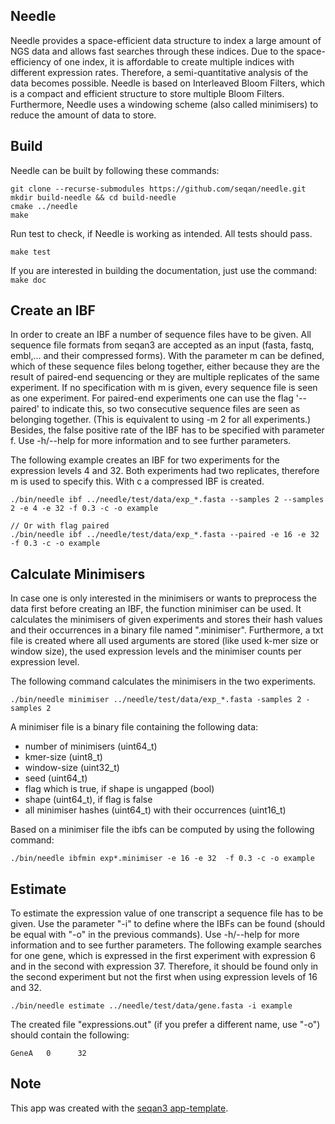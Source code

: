 ## Needle
Needle provides a space-efficient data structure to index a large amount of NGS data and allows fast searches through these indices.
Due to the space-efficiency of one index, it is affordable to create multiple indices with different expression rates. Therefore, a semi-quantitative analysis of the data becomes possible. Needle is based on Interleaved Bloom Filters, which is a compact and efficient structure to store multiple Bloom Filters. Furthermore, Needle uses a windowing scheme (also called minimisers) to reduce the amount of data to store.

## Build

Needle can be built by following these commands:

```
git clone --recurse-submodules https://github.com/seqan/needle.git
mkdir build-needle && cd build-needle
cmake ../needle
make
```

Run test to check, if Needle is working as intended. All tests should pass.

```
make test
```

If you are interested in building the documentation, just use the command: `make doc`

## Create an IBF
In order to create an IBF a number of sequence files have to be given. All sequence file formats from seqan3 are accepted as an input (fasta, fastq, embl,... and their compressed forms). With the parameter m can be defined, which of these sequence files belong together, either because they are the result of paired-end sequencing or they are multiple replicates of the same experiment. If no specification with m is given, every sequence file is seen as one experiment. For paired-end experiments one can use the flag '--paired' to indicate this, so two consecutive sequence files are seen as belonging together. (This is equivalent to using -m 2 for all experiments.)
Besides, the false positive rate of the IBF has to be specified with parameter f.
Use -h/--help for more information and to see further parameters.

The following example creates an IBF for two experiments for the expression levels 4 and 32. Both experiments had two replicates, therefore m is used to specify this. With c a compressed IBF is created.

```
./bin/needle ibf ../needle/test/data/exp_*.fasta --samples 2 --samples 2 -e 4 -e 32 -f 0.3 -c -o example

// Or with flag paired
./bin/needle ibf ../needle/test/data/exp_*.fasta --paired -e 16 -e 32 -f 0.3 -c -o example
```

## Calculate Minimisers
In case one is only interested in the minimisers or wants to preprocess the data first before creating an IBF, the function minimiser can be used. It calculates the minimisers of given experiments and stores their hash values and their occurrences in a binary file named ".minimiser". Furthermore, a txt file is created where all used arguments are stored (like used k-mer size or window size), the used expression levels and the minimiser counts per expression level.

The following command calculates the minimisers in the two experiments.
```
./bin/needle minimiser ../needle/test/data/exp_*.fasta -samples 2 -samples 2
```

A minimiser file is a binary file containing the following data:
- number of minimisers (uint64_t)
- kmer-size (uint8_t)
- window-size (uint32_t)
- seed (uint64_t)
- flag which is true, if shape is ungapped (bool)
- shape (uint64_t), if flag is false
- all minimiser hashes (uint64_t) with their occurrences (uint16_t)

Based on a minimiser file the ibfs can be computed by using the following command:
```
./bin/needle ibfmin exp*.minimiser -e 16 -e 32  -f 0.3 -c -o example
```

## Estimate
To estimate the expression value of one transcript a sequence file has to be given. Use the parameter "-i" to define where the IBFs can be found (should be equal with "-o" in the previous commands).
Use -h/--help for more information and to see further parameters.
The following example searches for one gene, which is expressed in the first experiment with expression 6 and in the second with expression 37. Therefore, it should be found only in the second experiment but not the first when using expression levels of 16 and 32.

```
./bin/needle estimate ../needle/test/data/gene.fasta -i example
```

The created file "expressions.out" (if you prefer a different name, use "-o") should contain the following:
```
GeneA   0      32
```

## Note

This app was created with the [seqan3 app-template](https://github.com/seqan/app-template).
